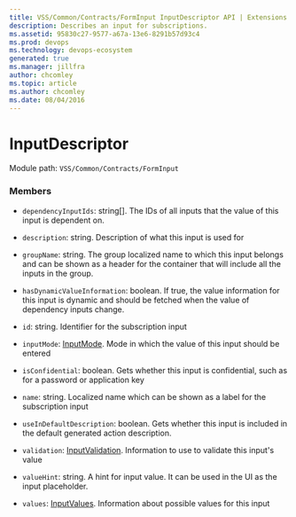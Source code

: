 ```yaml
---
title: VSS/Common/Contracts/FormInput InputDescriptor API | Extensions for Azure DevOps Services
description: Describes an input for subscriptions.
ms.assetid: 95830c27-9577-a67a-13e6-8291b57d93c4
ms.prod: devops
ms.technology: devops-ecosystem
generated: true
ms.manager: jillfra
author: chcomley
ms.topic: article
ms.author: chcomley
ms.date: 08/04/2016
---
```


# InputDescriptor

Module path: `VSS/Common/Contracts/FormInput`


### Members

* `dependencyInputIds`: string[]. The IDs of all inputs that the value of this input is dependent on.

* `description`: string. Description of what this input is used for

* `groupName`: string. The group localized name to which this input belongs and can be shown as a header for the container that will include all the inputs in the group.

* `hasDynamicValueInformation`: boolean. If true, the value information for this input is dynamic and should be fetched when the value of dependency inputs change.

* `id`: string. Identifier for the subscription input

* `inputMode`: [InputMode](../../../../VSS/Common/Contracts/FormInput/InputMode.md). Mode in which the value of this input should be entered

* `isConfidential`: boolean. Gets whether this input is confidential, such as for a password or application key

* `name`: string. Localized name which can be shown as a label for the subscription input

* `useInDefaultDescription`: boolean. Gets whether this input is included in the default generated action description.

* `validation`: [InputValidation](../../../../VSS/Common/Contracts/FormInput/InputValidation.md). Information to use to validate this input&#x27;s value

* `valueHint`: string. A hint for input value. It can be used in the UI as the input placeholder.

* `values`: [InputValues](../../../../VSS/Common/Contracts/FormInput/InputValues.md). Information about possible values for this input

